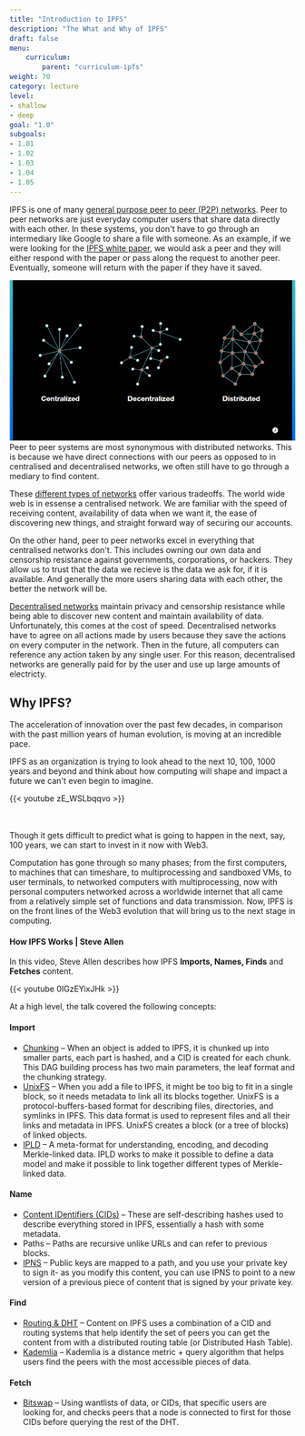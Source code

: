 ```yaml
---
title: "Introduction to IPFS"
description: "The What and Why of IPFS"
draft: false
menu:
    curriculum:
        parent: "curriculum-ipfs"
weight: 70
category: lecture
level:
- shallow
- deep
goal: "1.0"
subgoals:
- 1.01
- 1.02
- 1.03
- 1.04
- 1.05
---
```



IPFS is one of many [general purpose peer to peer (P2P) networks](https://en.wikipedia.org/wiki/Peer-to-peer#Other_P2P_applications). Peer to peer networks are just everyday computer users that share data directly with each other. In these systems, you don't have to go through an intermediary like Google to share a file with someone. As an example, if we were looking for the [IPFS white paper](https://github.com/ipfs/papers/blob/master/ipfs-cap2pfs/ipfs-p2p-file-system.pdf), we would ask a peer and they will either respond with the paper or pass along the request to another peer. Eventually, someone will return with the paper if they have it saved.

![Difference between Centralised, Decentralised, & Distributed Networks](IPFS_dist_cent.png)
Peer to peer systems are most synonymous with distributed networks. This is because we have direct connections with our peers as opposed to in centralised and decentralised networks, we often still have to go through a mediary to find content.

These [different types of networks](https://www.gemini.com/cryptopedia/blockchain-network-decentralized-distributed-centralized) offer various tradeoffs. The world wide web is in essense a centralised network. We are familiar with the speed of receiving content, availability of data when we want it, the ease of discovering new things, and straight forward way of securing our accounts.

On the other hand, peer to peer networks excel in everything that centralised networks don't. This includes owning our own data and censorship resistance against governments, corporations, or hackers. They allow us to trust that the data we recieve is the data we ask for, if it is available. And generally the more users sharing data with each other, the better the network will be.

[Decentralised networks](https://petkanics.medium.com/the-benefits-of-decentralization-88a0b5d0fd39) maintain privacy and censorship resistance while being able to discover new content and maintain availability of data. Unfortunately, this comes at the cost of speed. Decentralised networks have to agree on all actions made by users because they save the actions on every computer in the network. Then in the future, all computers can reference any action taken by any single user. For this reason, decentralised networks are generally paid for by the user and use up large amounts of electricty.

## Why IPFS?

The acceleration of innovation over the past few decades, in comparison with the past million years of human evolution, is moving at an incredible pace.

IPFS as an organization is trying to look ahead to the next 10, 100, 1000 years and beyond and think about how computing will shape and impact a future we can't even begin to imagine.

{{< youtube zE_WSLbqqvo >}}

<br></br>
Though it gets difficult to predict what is going to happen in the next, say, 100 years, we can start to invest in it now with Web3.

Computation has gone through so many phases; from the first computers, to machines that can timeshare, to multiprocessing and sandboxed VMs, to user terminals, to networked computers with multiprocessing, now with personal computers networked across a worldwide internet that all came from a relatively simple set of functions and data transmission. Now, IPFS is on the front lines of the Web3 evolution that will bring us to the next stage in computing.

#### How IPFS Works | Steve Allen
In this video, Steve Allen describes how IPFS **Imports, Names, Finds** and **Fetches** content.

{{< youtube 0IGzEYixJHk >}}

At a high level, the talk covered the following concepts:

#### Import
* [Chunking](https://docs.ipfs.io/concepts/file-systems/#unix-file-system-unixfs) – When an object is added to IPFS, it is chunked up into smaller parts, each part is hashed, and a CID is created for each chunk. This DAG building process has two main parameters, the leaf format and the chunking strategy.
* [UnixFS](https://docs.ipfs.io/concepts/file-systems/#unix-file-system-unixfs) – When you add a file to IPFS, it might be too big to fit in a single block, so it needs metadata to link all its blocks together. UnixFS is a protocol-buffers-based format for describing files, directories, and symlinks in IPFS. This data format is used to represent files and all their links and metadata in IPFS. UnixFS creates a block (or a tree of blocks) of linked objects.
* [IPLD](https://docs.ipfs.io/project/related-projects/#ipld) – A meta-format for understanding, encoding, and decoding Merkle-linked data. IPLD works to make it possible to define a data model and make it possible to link together different types of Merkle-linked data.

#### Name
* [Content IDentifiers (CIDs)](https://docs.ipfs.io/concepts/content-addressing/#content-addressing-and-cids) – These are self-describing hashes used to describe everything stored in IPFS, essentially a hash with some metadata.
* Paths – Paths are recursive unlike URLs and can refer to previous blocks.
* [IPNS](https://docs.ipfs.io/concepts/ipns/#interplanetary-name-system-ipns) – Public keys are mapped to a path, and you use your private key to sign it- as you modify this content, you can use IPNS to point to a new version of a previous piece of content that is signed by your private key.

#### Find
* [Routing & DHT](https://docs.ipfs.io/concepts/dht/#distributed-hash-tables-dhts) – Content on IPFS uses a combination of a CID and routing systems that help identify the set of peers you can get the content from with a distributed routing table (or Distributed Hash Table).
* [Kademlia](https://docs.ipfs.io/concepts/dht/#kademlia) – Kademlia is a distance metric + query algorithm that helps users find the peers with the most accessible pieces of data.

#### Fetch
* [Bitswap](https://docs.ipfs.io/concepts/bitswap/#how-bitswap-works) – Using wantlists of data, or CIDs, that specific users are looking for, and checks peers that a node is connected to first for those CIDs before querying the rest of the DHT.


<!--

#### IPFS Basics – Working with Files in IPFS

This video covers the basics of working with IPFS files in a Linux cli, as well as a quick explanation of the ins and outs of the IPFS desktop CLI and the Mutable File system used with it.
-->

<!-- {% embed url="https://youtu.be/A7yZaYhrwyM" %} -->
<!-- The commands covered and explained include:

* `ipfs swarm peers`
* `ipfs cat /ipfs/<put-your-CID-here>`
* `ipfs get <put-your-CID-here>`
* `ipfs pin <put-your-CID-here>`
* `ipfs pin rm /ipfs/<put-your-CID-here>`
*  `ipfs add`  -->
